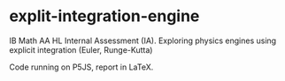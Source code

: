 # explit-integration-engine
 IB Math AA HL Internal Assessment (IA). Exploring physics engines using explicit integration (Euler, Runge-Kutta)

Code running on P5JS, report in LaTeX.
